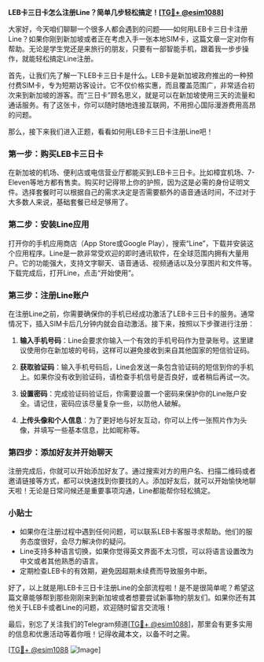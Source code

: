 **LEB卡三日卡怎么注册Line？简单几步轻松搞定！[[TG💪+ @esim1088](https://t.me/s/esim1088)]**

大家好，今天咱们聊聊一个很多人都会遇到的问题——如何用LEB卡三日卡注册Line？如果你刚到新加坡或者正在考虑入手一张本地SIM卡，这篇文章一定对你有帮助。无论是学生党还是来旅行的朋友，只要有一部智能手机，跟着我一步步操作，就能轻松搞定Line注册。

首先，让我们先了解一下LEB卡三日卡是什么。LEB卡是新加坡政府推出的一种预付费SIM卡，专为短期访客设计。它不仅价格实惠，而且覆盖范围广，非常适合初次来到新加坡的游客。而“三日卡”顾名思义，就是可以在新加坡使用三天的流量和通话服务。有了这张卡，你可以随时随地连接互联网，不用担心国际漫游费用高昂的问题。

那么，接下来我们进入正题，看看如何用LEB卡三日卡注册Line吧！

### 第一步：购买LEB卡三日卡

在新加坡的机场、便利店或电信营业厅都能买到LEB卡三日卡。比如樟宜机场、7-Eleven等地方都有售卖。购买时记得带上你的护照，因为这是必需的身份证明文件。选择套餐时可以根据自己的需求决定是否需要额外的语音通话时间，不过对于大多数人来说，基础套餐已经足够用了。

### 第二步：安装Line应用

打开你的手机应用商店（App Store或Google Play），搜索“Line”，下载并安装这个应用程序。Line是一款非常受欢迎的即时通讯软件，在全球范围内拥有大量用户。它的功能强大，支持文字聊天、语音通话、视频通话以及分享图片和文件等。下载完成后，打开Line，点击“开始使用”。

### 第三步：注册Line账户

在注册Line之前，你需要确保你的手机已经成功激活了LEB卡三日卡的服务。通常情况下，插入SIM卡后几分钟内就会自动激活。接下来，按照以下步骤进行注册：

1. **输入手机号码**：Line会要求你输入一个有效的手机号码作为登录账号。这里建议使用你在新加坡的号码，这样可以避免接收到来自其他国家的短信验证码。
   
2. **获取验证码**：输入手机号码后，Line会发送一条包含验证码的短信到你的手机上。如果你没有收到验证码，请检查手机信号是否良好，或者稍后再试一次。

3. **设置密码**：完成验证码验证后，你需要设置一个密码来保护你的Line账户安全。请记住，密码应该尽量复杂一些，以防他人破解。

4. **上传头像和个人信息**：为了更好地与好友互动，你可以上传一张照片作为头像，并填写一些基本信息，比如昵称等。

### 第四步：添加好友并开始聊天

注册完成后，你就可以开始添加好友了。通过搜索对方的用户名、扫描二维码或者邀请链接等方式，都可以快速找到你要找的人。添加好友后，就可以开始愉快地聊天啦！无论是日常问候还是重要事项沟通，Line都能帮你轻松搞定。

### 小贴士

- 如果你在注册过程中遇到任何问题，可以联系LEB卡客服寻求帮助。他们的服务态度很好，会尽力解决你的疑问。
- Line支持多种语言切换，如果你觉得英文界面不太习惯，可以将语言设置改为中文或者其他熟悉的语言。
- 定期检查LEB卡的有效期，避免因超期未续费而导致服务中断。

好了，以上就是用LEB卡三日卡注册Line的全部流程啦！是不是很简单呢？希望这篇文章能够帮到那些刚刚来到新加坡或者想要尝试新事物的朋友们。如果你还有其他关于LEB卡或者Line的问题，欢迎随时留言交流哦！

最后，别忘了关注我们的Telegram频道[[TG💪+ @esim1088](https://t.me/s/esim1088)]，那里会有更多实用的信息和优惠活动等着你哦！记得收藏本文，以备不时之需。

[[TG💪+ @esim1088](https://t.me/s/esim1088) ![Image](https://i.postimg.cc/4NQfJmqS/Snipaste-2025-05-13-00-14-12.png)]